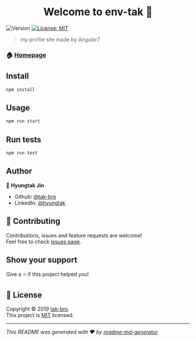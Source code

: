 <h1 align="center">Welcome to env-tak 👋</h1>
<p>
  <img alt="Version" src="https://img.shields.io/badge/version-0.0.0-blue.svg?cacheSeconds=2592000" />
  <a href="https://github.com/env-tak/env-tak.github.io/blob/develop/LICENSE">
    <img alt="License: MIT" src="https://img.shields.io/badge/License-MIT-yellow.svg" target="_blank" />
  </a>
</p>

> my profile site made by Angular7

### 🏠 [Homepage](https://env-tak.github.io/)

## Install

```sh
npm install
```

## Usage

```sh
npm run start
```

## Run tests

```sh
npm run test
```

## Author

👤 **Hyungtak Jin**

* Github: [@tak-bro](https://github.com/tak-bro)
* LinkedIn: [@hyungtak](https://www.linkedin.com/in/hyungtak/)

## 🤝 Contributing

Contributions, issues and feature requests are welcome!<br />Feel free to check [issues page](https://github.com/env-tak/env-tak.github.io/issues).

## Show your support

Give a ⭐️ if this project helped you!

## 📝 License

Copyright © 2019 [tak-bro](https://github.com/tak-bro).<br />
This project is [MIT](https://github.com/env-tak/env-tak.github.io/blob/develop/LICENSE) licensed.

***
_This README was generated with ❤️ by [readme-md-generator](https://github.com/kefranabg/readme-md-generator)_
